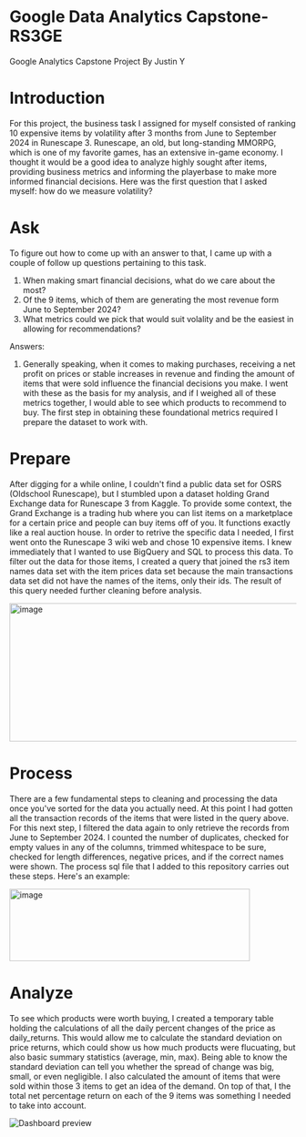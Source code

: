 # Google Data Analytics Capstone-RS3GE
Google Analytics Capstone Project
By Justin Y

# Introduction

For this project, the business task I assigned for myself consisted of ranking 10 expensive items by volatility after 3 months from June to September 2024 in Runescape 3. Runescape, an old, but long-standing MMORPG, which is one of my favorite games, has an extensive in-game economy. I thought it would be a good idea to analyze highly sought after items, providing business metrics and informing the playerbase to make more informed financial decisions. Here was the first question that I asked myself: how do we measure volatility?



# Ask
To figure out how to come up with an answer to that, I came up with a couple of follow up questions pertaining to this task.

1. When making smart financial decisions, what do we care about the most?
2. Of the 9 items, which of them are generating the most revenue form June to September 2024?
3. What metrics could we pick that would suit volality and be the easiest in allowing for recommendations?

Answers:
1. Generally speaking, when it comes to making purchases, receiving a net profit on prices or stable increases in revenue and finding the amount of items that were sold influence the financial decisions you make. I went with these as the basis for my analysis, and if I weighed all of these metrics together, I would able to see which products to recommend to buy. The first step in obtaining these foundational metrics required I prepare the dataset to work with.


# Prepare
After digging for a while online, I couldn't find a public data set for OSRS (Oldschool Runescape), but I stumbled upon a dataset holding Grand Exchange data for Runescape 3 from Kaggle. To provide some context, the Grand Exchange is a trading hub where you can list items on a marketplace for a certain price and people can buy items off of you. It functions exactly like a real auction house. In order to retrive the specific data I needed, I first went onto the Runescape 3 wiki web and chose 10 expensive items. I knew immediately that I wanted to use BigQuery and SQL to process this data. To filter out the data for those items, I created a query that joined the rs3 item names data set with the item prices data set because the main transactions data set did not have the names of the items, only their ids. The result of this query needed further cleaning before analysis.

<img width="1644" height="243" alt="image" src="https://github.com/user-attachments/assets/800ba1e2-6392-45da-91c4-f4797774e370" />


# Process
There are a few fundamental steps to cleaning and processing the data once you've sorted for the data you actually need. At this point I had gotten all the transaction records of the items that were listed in the query above. For this next step, I filtered the data again to only retrieve the records from June to September 2024. I counted the number of duplicates, checked for empty values in any of the columns, trimmed whitespace to be sure, checked for length differences, negative prices, and if the correct names were shown. The process sql file that I added to this repository carries out these steps. Here's an example: 

<img width="422" height="127" alt="image" src="https://github.com/user-attachments/assets/803b161a-feac-48e9-af4a-883d22566cfc" />



# Analyze
To see which products were worth buying, I created a temporary table holding the calculations of all the daily percent changes of the price as daily_returns. This would allow me to calculate the standard deviation on price returns, which could show us how much products were flucuating, but also basic summary statistics (average, min, max). Being able to know the standard deviation can tell you whether the spread of change was big, small, or even negligible. I also calculated the amount of items that were sold within those 3 items to get an idea of the demand. On top of that, I
the total net percentage return on each of the 9 items was something I needed to take into account.
















![Dashboard preview](https://public.tableau.com/static/images/rs/rs3geexpensiveitems/Dashboard1/1.png)
